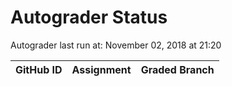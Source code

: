 # Autograder Status
Autograder last run at: November 02, 2018 at 21:20

| GitHub ID | Assignment | Graded Branch |
|-----------|------------|---------------|
